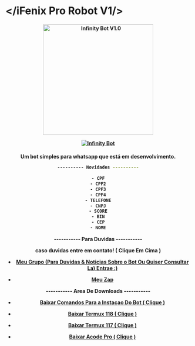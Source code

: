 # </iFenix Pro Robot V1/>
<div align="center">
</div>
<p align="center">
  <h4 align="center">
<img src="https://telegra.ph/file/5c37fc576961f6b2642cd.jpg" alt="Infinity Bot V1.0" width="300" />

</div>
<p align="center">
   <a href="https://github.com/lzmodsoficial/infinitybot"><img title="Infinity Bot" src="https://img.shields.io/badge/Infinity Bot-By LZ MODS-red.svg?style=for-the-badge&logo=github" /></a>
  <h4 align="center">

Um bot simples para whatsapp que está em desenvolvimento.
```bash
---------- Novidades ----------
    
- CPF
- CPF2
- CPF3
- CPF4
- TELEFONE
- CNPJ
- SCORE
- BIN
- CEP
- NOME
```
   
----------- Para Duvidas -----------
    
caso duvidas entre em contato! ( Clique Em Cima )
    
- [Meu Grupo (Para Duvidas & Noticias Sobre o Bot Ou Quiser Consultar La) Entrae :)](https://chat.whatsapp.com/KkVjOHpv9vWDCOyc5VZWVV)
    
- [Meu Zap](https://wa.me/5562991514026)

----------- Area De Downloads -----------
    
 - [Baixar Comandos Para a Instaçao Do Bot ( Clique )](https://www.mediafire.com/file/e975ey2u34wge40/Comandos_iFenix.txt/file)
    
- [Baixar Termux 118 ( Clique )](https://www.apkmirror.com/apk/fredrik-fornwall/termux-fdroid-version/termux-fdroid-version-0-118-0-release/termux-fdroid-version-0-118-0-android-apk-download/download/)
    
- [Baixar Termux 117 ( Clique )](https://www.mediafire.com/file/plyu1fbkc9hpss4/Termux_117.apk/file)
    
- [Baixar Acode Pro ( Clique )](https://www.mediafire.com/file/39o3dijk4tqyk2f/Acode_base.apk/file)

